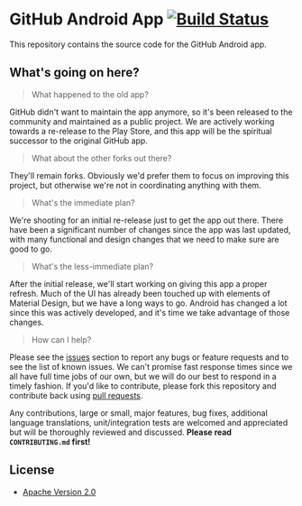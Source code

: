 # GitHub Android App [![Build Status](https://travis-ci.org/pockethub/PocketHub.svg?branch=master)](https://travis-ci.org/pockethub/PocketHub)

This repository contains the source code for the GitHub Android app.

## What's going on here?

> What happened to the old app?

GitHub didn't want to maintain the app anymore, so it's been released to the community and maintained as a public project.
We are actively working towards a re-release to the Play Store, and this app will be the spiritual successor to the original
GitHub app.

> What about the other forks out there?

They'll remain forks. Obviously we'd prefer them to focus on improving this project, but otherwise we're not in coordinating
anything with them.

> What's the immediate plan?

We're shooting for an initial re-release just to get the app out there. There have been a significant number of changes
since the app was last updated, with many functional and design changes that we need to make sure are good to go.

> What's the less-immediate plan?

After the initial release, we'll start working on giving this app a proper refresh. Much of the UI has already been touched
up with elements of Material Design, but we have a long ways to go. Android has changed a lot since this was actively developed,
and it's time we take advantage of those changes.

> How can I help?

Please see the [issues](https://github.com/forkhubs/android/issues) section to report any bugs or feature requests and
to see the list of known issues. We can't promise fast response times since we all have full time jobs of our own, but we
will do our best to respond in a timely fashion.  If you'd like to contribute, please fork this repository and contribute back using
[pull requests](https://github.com/forkhubs/android/pulls).

Any contributions, large or small, major features, bug fixes, additional language translations, unit/integration tests
are welcomed and appreciated but will be thoroughly reviewed and discussed. **Please read `CONTRIBUTING.md` first!**

## License

* [Apache Version 2.0](http://www.apache.org/licenses/LICENSE-2.0.html)